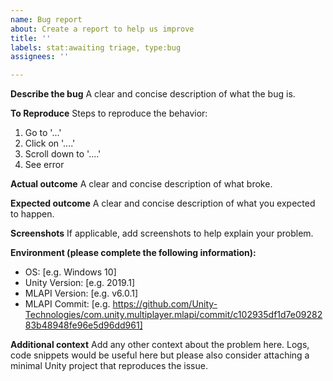 ```yaml
---
name: Bug report
about: Create a report to help us improve
title: ''
labels: stat:awaiting triage, type:bug
assignees: ''

---
```


**Describe the bug**
A clear and concise description of what the bug is.

**To Reproduce**
Steps to reproduce the behavior:
1. Go to '...'
2. Click on '....'
3. Scroll down to '....'
4. See error

**Actual outcome**
A clear and concise description of what broke.

**Expected outcome**
A clear and concise description of what you expected to happen.

**Screenshots**
If applicable, add screenshots to help explain your problem.

**Environment (please complete the following information):**
 - OS: [e.g. Windows 10]
 - Unity Version: [e.g. 2019.1]
 - MLAPI Version: [e.g. v6.0.1]
 - MLAPI Commit: [e.g. https://github.com/Unity-Technologies/com.unity.multiplayer.mlapi/commit/c102935df1d7e0928283b48948fe96e5d96dd961]

**Additional context**
Add any other context about the problem here. Logs, code snippets would be useful here but please also consider attaching a minimal Unity project that reproduces the issue.
